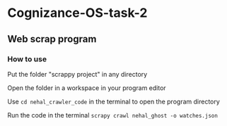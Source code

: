 # Cognizance-OS-task-2
## Web scrap program
### How to use

Put the folder "scrappy project" in any directory

Open the folder in a workspace in your program editor

Use ```cd nehal_crawler_code``` in the terminal to open the program directory

Run the code in the terminal ```scrapy crawl nehal_ghost -o watches.json```  
